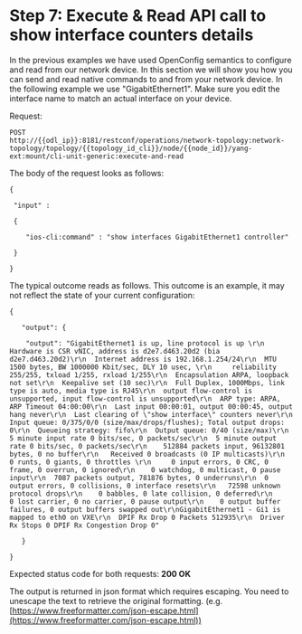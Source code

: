 # Step 7: Execute & Read API call to show interface counters details

In the previous examples we have used OpenConfig semantics to configure and read from our network device. In this section we will show you how you can send and read native commands to and from your network device.  In the following example we use "GigabitEthernet1". Make sure you edit the interface name to match an actual interface on your device.

Request:

```
POST
http://{{odl_ip}}:8181/restconf/operations/network-topology:network-topology/topology/{{topology_id_cli}}/node/{{node_id}}/yang-ext:mount/cli-unit-generic:execute-and-read
```

The body of the request looks as follows:

```
{

 "input" :

 {

	"ios-cli:command" : "show interfaces GigabitEthernet1 controller"

 }

}

```

The typical outcome reads as follows. This outcome is an example, it may not reflect the state of your current configuration:

```
{

   "output": {

   	"output": "GigabitEthernet1 is up, line protocol is up \r\n  Hardware is CSR vNIC, address is d2e7.d463.20d2 (bia d2e7.d463.20d2)\r\n  Internet address is 192.168.1.254/24\r\n  MTU 1500 bytes, BW 1000000 Kbit/sec, DLY 10 usec, \r\n 	reliability 255/255, txload 1/255, rxload 1/255\r\n  Encapsulation ARPA, loopback not set\r\n  Keepalive set (10 sec)\r\n  Full Duplex, 1000Mbps, link type is auto, media type is RJ45\r\n  output flow-control is unsupported, input flow-control is unsupported\r\n  ARP type: ARPA, ARP Timeout 04:00:00\r\n  Last input 00:00:01, output 00:00:45, output hang never\r\n  Last clearing of \"show interface\" counters never\r\n  Input queue: 0/375/0/0 (size/max/drops/flushes); Total output drops: 0\r\n  Queueing strategy: fifo\r\n  Output queue: 0/40 (size/max)\r\n  5 minute input rate 0 bits/sec, 0 packets/sec\r\n  5 minute output rate 0 bits/sec, 0 packets/sec\r\n 	512884 packets input, 96132801 bytes, 0 no buffer\r\n 	Received 0 broadcasts (0 IP multicasts)\r\n 	0 runts, 0 giants, 0 throttles \r\n 	0 input errors, 0 CRC, 0 frame, 0 overrun, 0 ignored\r\n 	0 watchdog, 0 multicast, 0 pause input\r\n 	7087 packets output, 781876 bytes, 0 underruns\r\n 	0 output errors, 0 collisions, 0 interface resets\r\n 	72598 unknown protocol drops\r\n 	0 babbles, 0 late collision, 0 deferred\r\n 	0 lost carrier, 0 no carrier, 0 pause output\r\n 	0 output buffer failures, 0 output buffers swapped out\r\nGigabitEthernet1 - Gi1 is mapped to eth0 on VXE\r\n  DPIF Rx Drop 0 Packets 512935\r\n  Driver Rx Stops 0 DPIF Rx Congestion Drop 0"

   }

}

```

Expected status code for both requests: **200 OK**

The output is returned in json format which requires escaping. You need to unescape the text to retrieve the original formatting. (e.g. [https://www.freeformatter.com/json-escape.html](https://www.freeformatter.com/json-escape.html))
